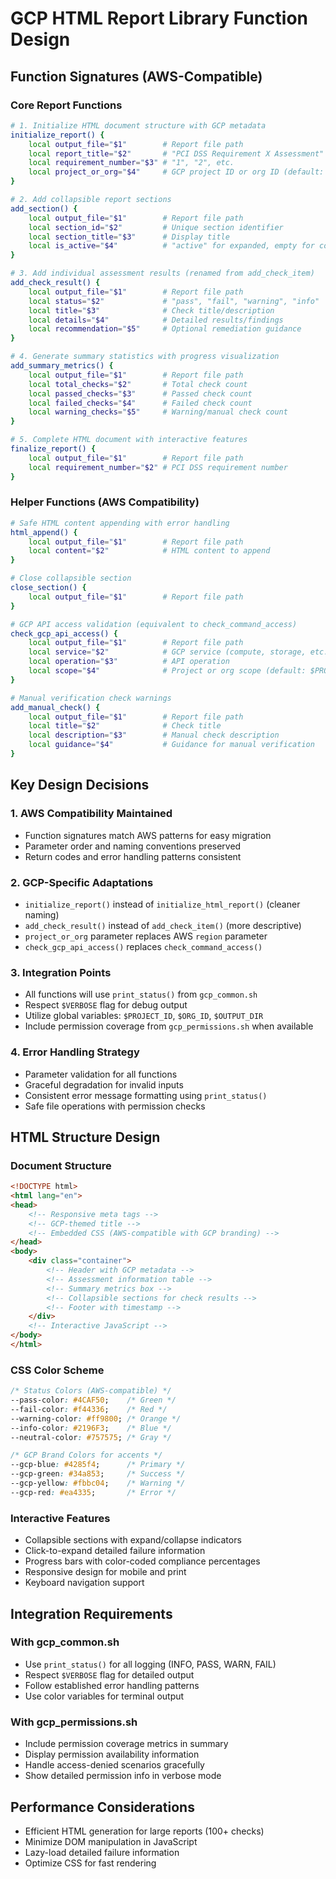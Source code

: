 # GCP HTML Report Library Function Design

## Function Signatures (AWS-Compatible)

### Core Report Functions

```bash
# 1. Initialize HTML document structure with GCP metadata
initialize_report() {
    local output_file="$1"        # Report file path
    local report_title="$2"       # "PCI DSS Requirement X Assessment"
    local requirement_number="$3" # "1", "2", etc.
    local project_or_org="$4"     # GCP project ID or org ID (default: $PROJECT_ID)
}

# 2. Add collapsible report sections
add_section() {
    local output_file="$1"        # Report file path
    local section_id="$2"         # Unique section identifier
    local section_title="$3"      # Display title
    local is_active="$4"          # "active" for expanded, empty for collapsed
}

# 3. Add individual assessment results (renamed from add_check_item)
add_check_result() {
    local output_file="$1"        # Report file path
    local status="$2"             # "pass", "fail", "warning", "info"
    local title="$3"              # Check title/description
    local details="$4"            # Detailed results/findings
    local recommendation="$5"     # Optional remediation guidance
}

# 4. Generate summary statistics with progress visualization
add_summary_metrics() {
    local output_file="$1"        # Report file path
    local total_checks="$2"       # Total check count
    local passed_checks="$3"      # Passed check count
    local failed_checks="$4"      # Failed check count
    local warning_checks="$5"     # Warning/manual check count
}

# 5. Complete HTML document with interactive features
finalize_report() {
    local output_file="$1"        # Report file path
    local requirement_number="$2" # PCI DSS requirement number
}
```

### Helper Functions (AWS Compatibility)

```bash
# Safe HTML content appending with error handling
html_append() {
    local output_file="$1"        # Report file path
    local content="$2"            # HTML content to append
}

# Close collapsible section
close_section() {
    local output_file="$1"        # Report file path
}

# GCP API access validation (equivalent to check_command_access)
check_gcp_api_access() {
    local output_file="$1"        # Report file path
    local service="$2"            # GCP service (compute, storage, etc.)
    local operation="$3"          # API operation
    local scope="$4"              # Project or org scope (default: $PROJECT_ID)
}

# Manual verification check warnings
add_manual_check() {
    local output_file="$1"        # Report file path
    local title="$2"              # Check title
    local description="$3"        # Manual check description
    local guidance="$4"           # Guidance for manual verification
}
```

## Key Design Decisions

### 1. AWS Compatibility Maintained
- Function signatures match AWS patterns for easy migration
- Parameter order and naming conventions preserved
- Return codes and error handling patterns consistent

### 2. GCP-Specific Adaptations
- `initialize_report()` instead of `initialize_html_report()` (cleaner naming)
- `add_check_result()` instead of `add_check_item()` (more descriptive)
- `project_or_org` parameter replaces AWS `region` parameter
- `check_gcp_api_access()` replaces `check_command_access()`

### 3. Integration Points
- All functions will use `print_status()` from `gcp_common.sh`
- Respect `$VERBOSE` flag for debug output
- Utilize global variables: `$PROJECT_ID`, `$ORG_ID`, `$OUTPUT_DIR`
- Include permission coverage from `gcp_permissions.sh` when available

### 4. Error Handling Strategy
- Parameter validation for all functions
- Graceful degradation for invalid inputs
- Consistent error message formatting using `print_status()`
- Safe file operations with permission checks

## HTML Structure Design

### Document Structure
```html
<!DOCTYPE html>
<html lang="en">
<head>
    <!-- Responsive meta tags -->
    <!-- GCP-themed title -->
    <!-- Embedded CSS (AWS-compatible with GCP branding) -->
</head>
<body>
    <div class="container">
        <!-- Header with GCP metadata -->
        <!-- Assessment information table -->
        <!-- Summary metrics box -->
        <!-- Collapsible sections for check results -->
        <!-- Footer with timestamp -->
    </div>
    <!-- Interactive JavaScript -->
</body>
</html>
```

### CSS Color Scheme
```css
/* Status Colors (AWS-compatible) */
--pass-color: #4CAF50;    /* Green */
--fail-color: #f44336;    /* Red */
--warning-color: #ff9800; /* Orange */
--info-color: #2196F3;    /* Blue */
--neutral-color: #757575; /* Gray */

/* GCP Brand Colors for accents */
--gcp-blue: #4285f4;      /* Primary */
--gcp-green: #34a853;     /* Success */
--gcp-yellow: #fbbc04;    /* Warning */
--gcp-red: #ea4335;       /* Error */
```

### Interactive Features
- Collapsible sections with expand/collapse indicators
- Click-to-expand detailed failure information
- Progress bars with color-coded compliance percentages
- Responsive design for mobile and print
- Keyboard navigation support

## Integration Requirements

### With gcp_common.sh
- Use `print_status()` for all logging (INFO, PASS, WARN, FAIL)
- Respect `$VERBOSE` flag for detailed output
- Follow established error handling patterns
- Use color variables for terminal output

### With gcp_permissions.sh
- Include permission coverage metrics in summary
- Display permission availability information
- Handle access-denied scenarios gracefully
- Show detailed permission info in verbose mode

## Performance Considerations
- Efficient HTML generation for large reports (100+ checks)
- Minimize DOM manipulation in JavaScript
- Lazy-load detailed failure information
- Optimize CSS for fast rendering